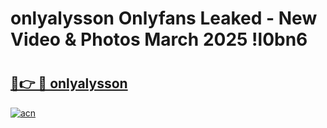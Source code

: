 # onlyalysson Onlyfans Leaked - New Video & Photos March 2025 !l0bn6

# <h2><a href="https://bjkinc.iuczelnia.edu.pl?title=onlyalysson&ref=l0bn6">🔗👉 🔴 onlyalysson</a></h2>

[![acn](https://github.com/user-attachments/assets/0f9c940e-d8b0-45ae-aac7-cd30a18b3e1c)](https://bjkinc.iuczelnia.edu.pl?title=onlyalysson&ref=l0bn6)

